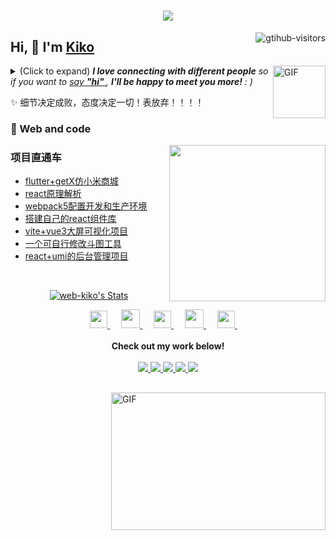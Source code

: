 
 
<h1 align="center"> <a href="https://sunguoqi.com/"> <img src="https://readme-typing-svg.herokuapp.com/?lines=console.log(%22Hello%2C%20World!%22);撸码的快乐！人走了！代码还在!&center=true&size=27"> </a> </h1>
<a href="https://github.com/web-kiko/computer-vision-in-action">
    <img align="right" src="https://komarev.com/ghpvc/?username=web-kiko&label=Visitors&color=red&style=flat&logo=github" alt="gtihub-visitors" />
</a>
 
## Hi, 👋  I'm <a href="http://welcome.voup.cn">Kiko</a>
 
<img align="right" alt="GIF" src="https://media.giphy.com/media/LnQjpWaON8nhr21vNW/giphy.gif" width="84" title="Say HI"> <details><summary>(Click to expand) <em><b>I love connecting with different people</b> so if you want to <a href="https://voup.cn" >say <b>"hi" </b></a>, <b>I'll be happy to meet you more!</b> : )</em></summary>
 
<!--my introduction start-->
    
- 🔭 empty
- 🌱 empty
- 🤔 Only two things make me moved. 
  1. empty
  2. empty
- ❤️ I like eating 🍉, raising 🐓, playing 🏓, sleeping in 🛌 and 📺 [ACGN]
- 💬 Be free to ask me about anything [here](https://github.com/web-kiko/web-kiko/issues).
 
---
</details>
  
  ✨ 细节决定成败，态度决定一切！表放弃！！！！
 
 
<!--my introduction end -->
### 🧠 Web and code
 
<img align="right" width="250" src="https://cdn.jsdelivr.net/gh/sun0225SUN/sun0225SUN/assets/images/hi.gif" />
 
<!-- START_SECTION:brain -->
###  项目直通车

* <a href='https://github.com/web-kiko/flutter3_getx_shop' target='_blank'>flutter+getX仿小米商城</a>
* <a href='https://github.com/web-kiko/react17-source' target='_blank'>react原理解析 </a> 
* <a href='https://github.com/web-kiko/webpack5_react' target='_blank'>webpack5配置开发和生产环境</a> 
* <a href='https://github.com/web-kiko/kiko_ui' target='_blank'>搭建自己的react组件库</a> 
* <a href='https://github.com/web-kiko/Vue_Echarts_Visualization' target='_blank'>vite+vue3大屏可视化项目</a> 
* <a href='https://github.com/web-kiko/Bucket_map_tool' target='_blank'>一个可自行修改斗图工具</a> 
* <a href='https://github.com/web-kiko/umi_shop' target='_blank'>react+umi的后台管理项目</a>
 
<br>
 
<p align="center">
  <a href="https://github.com/web-kiko" class="rich-diff-level-one">
    <img src="https://github-readme-stats.vercel.app/api?username=web-kiko&title_color=333&text_color=777" alt="web-kiko's Stats" >
    <!-- &hide=issues
    <img src="https://github-readme-stats.vercel.app/api?username=web-kiko&hide=issues&title_color=333&text_color=777" alt="web-kiko's Stats" >
    -->
  </a>
</p>
 
<p align="center">
  <a href= "https://voup.cn/wp-content/uploads/2023/06/voup-weixing.jpg" target="_blank" alt="WeChat" title="WeChat">
    <img src="https://img.icons8.com/ios-filled/50/000000/weixing.png" width="28px"/>
  </a>
  &emsp;
 
  <a href="https://space.bilibili.com/275728029" target="_blank" alt="Bilibili" title="Bilibili">
    <img src="https://user-images.githubusercontent.com/29084184/166415345-91925d37-c66f-448f-8d75-c8355fe0b692.png" width="30px"/>
  </a>
  &emsp;
  <a href= "https://voup.cn" target="_blank" alt="Instagram" title="Instagram">
    <img src="https://voup.cn/wp-content/uploads/2023/06/icons8-log-cabin-32.png" width="28px"/>
  </a>
  &emsp;
      <a href="https://blog.csdn.net/HHHHHHHHII" target="_blank" alt="CSDN" title="CSDN">
    <img src="https://img.icons8.com/material/48/000000/csdn.png" width="30px"/>
  </a>
  &emsp;
     <a href="https://www.zhihu.com/people/mei-yi-tian-wei-ming-tian-33-52" target="_blank" alt="Zhihu" title="Zhihu">
    <img src="https://img.icons8.com/material-two-tone/50/000000/zhihu.png" width="28px"/>
  </a>
  &emsp;
  <br><br>
  <strong>Check out my work below!</strong>
  <br><br>
  <a href="https://github.com/web-kiko">
    <img src="https://badges.strrl.dev/visits/web-kiko/web-kiko?style=flat-square&color=black&logo=github">
  </a>
  <a href="https://github.com/web-kiko">
    <img src="https://badges.strrl.dev/years/web-kiko?style=flat-square&color=black&logo=github">
  </a>
  <a href="https://github.com/web-kiko?tab=repositories">
    <img src="https://badges.strrl.dev/repos/web-kiko?style=flat-square&color=black&logo=github">
  </a>
  <a href="https://gist.github.com/web-kiko">
    <img src="https://badges.strrl.dev/gists/web-kiko?style=flat-square&color=black&logo=github">
  </a>
  <a href="https://github.com/web-kiko">
    <img src="https://badges.strrl.dev/commits/monthly/web-kiko?style=flat-square&color=black&logo=github">
  </a>
</p>
 
<h2></h2>
 
<img align="right" alt="GIF" src="OctoCharmve/code.gif" width="343" height="220" title="Do what you like, and do it best!"> &nbsp;&nbsp;&nbsp;&nbsp;
 

<!-- END_SECTION:brain -->
</td></tr>
 
<tr><td>
 

 

 
<!-- END_SECTION:douban -->
 
</td></tr>
 
<tr><td>



 

 

 
 
 


 

 

 
